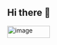 ## Hi there 👋
<img width="98" height="28" alt="image" src="https://github.com/user-attachments/assets/afdb6fe4-dd37-4a3f-bc3a-55fec92c1117" />

<!--
**AerotechXD/AerotechXD** is a ✨ _special_ ✨ repository because its `README.md` (this file) appears on your GitHub profile.

Here are some ideas to get you started:

- 🔭 I’m currently working on ...
- 🌱 I’m currently learning ...
- 👯 I’m looking to collaborate on ...
- 🤔 I’m looking for help with ...
- 💬 Ask me about ...
- 📫 How to reach me: ...
- 😄 Pronouns: ...
- ⚡ Fun fact: ...
-->
